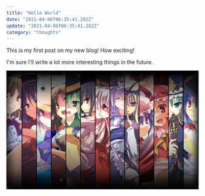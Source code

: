 ```yaml
---
title: "Hello World"
date: "2021-04-06T06:35:41.282Z"
update: "2021-04-06T06:35:41.282Z"
category: "thoughts"
---
```


This is my first post on my new blog! How exciting!

I'm sure I'll write a lot more interesting things in the future.

![touhou](./touhou.png)
